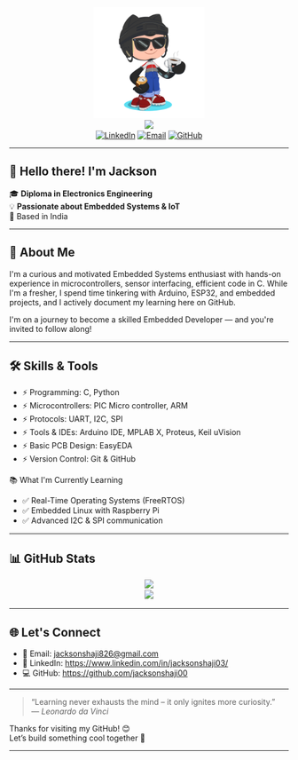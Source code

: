 <div align="center">
  <img src="https://raw.githubusercontent.com/AhmedFathyDev/AhmedFathyDev/main/GitHub.png" alt="GitHub Octocat Drinking Coffee" height="200">
</div>

<div align="center">
  <img src="https://readme-typing-svg.herokuapp.com?color=%236FDA44&size=28&center=true&vCenter=true&width=700&height=50&lines=Hi+there!+I'm+Jackson+%F0%9F%91%8B;Embedded+Systems+Enthusiast;Electronics+Diploma+Graduate;C%2FC%2B%2B+Programmer;IoT+Builder;Hardware+Lover">
</div>  

<div align="center">
  <a href="https://www.linkedin.com/in/jacksonshaji03/"><img src="https://img.shields.io/badge/LinkedIn-0077b5?style=flat&logo=linkedin" alt="LinkedIn"></a>
  <a href="mailto:jacksonshaji826@gmail.com"><img src="https://img.shields.io/badge/Email-D14836?style=flat&logo=gmail&logoColor=white" alt="Email"></a>
  <a href="https://github.com/jacksonshaji003"><img src="https://img.shields.io/badge/GitHub-181717?style=flat&logo=github" alt="GitHub"></a>
</div>

---

## 👋 Hello there! I'm Jackson

🎓 **Diploma in Electronics Engineering**  
💡 **Passionate about Embedded Systems & IoT**  
📍 Based in India

---

## 🔧 About Me

I'm a curious and motivated Embedded Systems enthusiast with hands-on experience in microcontrollers, sensor interfacing,  efficient code in C. While I'm a fresher, I spend time tinkering with Arduino, ESP32, and embedded projects, and I actively document my learning here on GitHub.

I'm on a journey to become a skilled Embedded Developer — and you're invited to follow along!

---

## 🛠️ Skills & Tools

- ⚡ Programming: C, Python  
- ⚡ Microcontrollers: PIC Micro controller, ARM 
- ⚡ Protocols: UART, I2C, SPI    
- ⚡ Tools & IDEs: Arduino IDE, MPLAB X, Proteus, Keil uVision  
- ⚡ Basic PCB Design: EasyEDA  
- ⚡ Version Control: Git & GitHub  

 📚 What I'm Currently Learning

- ✅ Real-Time Operating Systems (FreeRTOS)  
- ✅ Embedded Linux with Raspberry Pi  
- ✅ Advanced I2C & SPI communication  

---

## 📊 GitHub Stats

<div align="center">
  <img src="https://github-readme-stats.vercel.app/api?username=yourusername&title_color=6FDA44&text_color=FFFFFF&show_icons=true&icon_color=6FDA44&include_all_commits=true&count_private=true&theme=dark" height="180" />
  <br>
  <img src="https://github-readme-streak-stats.herokuapp.com/?user=yourusername&theme=dark&date_format=j%20M%5B%20Y%5D&currStreakLabel=6FDA44&fire=6FDA44&ring=6FDA44" height="180" />
</div>

---

## 🌐 Let's Connect

- 📧 Email: jacksonshaji826@gmail.com 
- 🔗 LinkedIn: https://www.linkedin.com/in/jacksonshaji03/ 
- 💻 GitHub: https://github.com/jacksonshaji00

---

> “Learning never exhausts the mind – it only ignites more curiosity.”  
> — *Leonardo da Vinci*

Thanks for visiting my GitHub! 😊  
Let’s build something cool together 🚀

---

